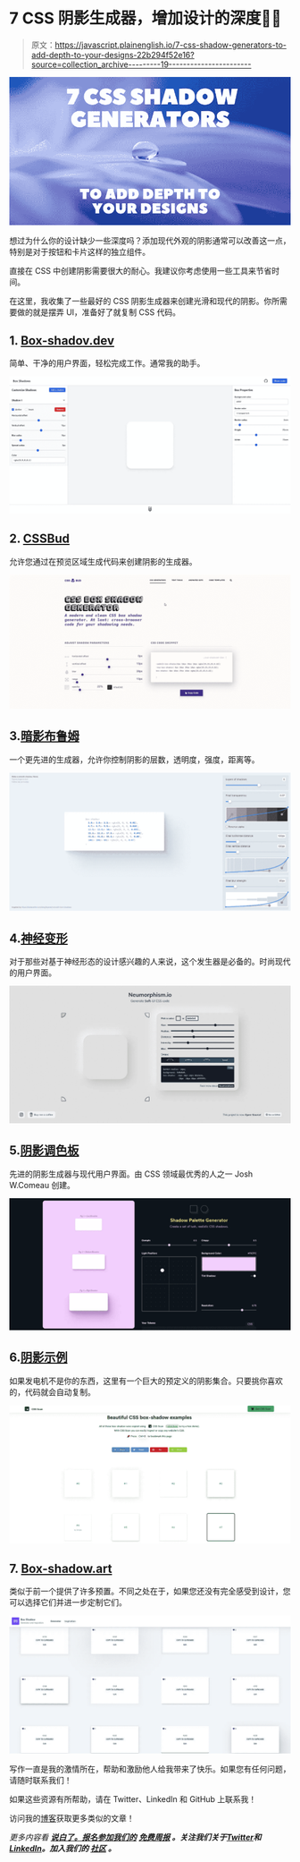 # 7 CSS 阴影生成器，增加设计的深度🎨😍

> 原文：<https://javascript.plainenglish.io/7-css-shadow-generators-to-add-depth-to-your-designs-22b294f52e16?source=collection_archive---------19----------------------->

![](img/48560f181dfc87eec1af7ba9958b3d39.png)

想过为什么你的设计缺少一些深度吗？添加现代外观的阴影通常可以改善这一点，特别是对于按钮和卡片这样的独立组件。

直接在 CSS 中创建阴影需要很大的耐心。我建议你考虑使用一些工具来节省时间。

在这里，我收集了一些最好的 CSS 阴影生成器来创建光滑和现代的阴影。你所需要做的就是摆弄 UI，准备好了就复制 CSS 代码。

## 1. [Box-shadov.dev](https://box-shadow.dev/)

简单、干净的用户界面，轻松完成工作。通常我的助手。

![](img/02257c809d5133aa515efdaac761597b.png)

## 2. [CSSBud](https://cssbud.com/css-generator/css-box-shadow-generator/)

允许您通过在预览区域生成代码来创建阴影的生成器。

![](img/f43a0a0cef1a61025430d705f33f3cfa.png)

## 3.[暗影布鲁姆](https://shadows.brumm.af/)

一个更先进的生成器，允许你控制阴影的层数，透明度，强度，距离等。

![](img/76d141825b6ac0db071f81c2a1bf9d6d.png)

## 4.[神经变形](https://neumorphism.io/)

对于那些对基于神经形态的设计感兴趣的人来说，这个发生器是必备的。时尚现代的用户界面。

![](img/eb83355a3b64e6659bd213d41c5a8e3d.png)

## 5.[阴影调色板](https://www.joshwcomeau.com/shadow-palette/)

先进的阴影生成器与现代用户界面。由 CSS 领域最优秀的人之一 Josh W.Comeau 创建。

![](img/6a2baf7b17cadc5878c2aba96b5de4ad.png)

## 6.[阴影示例](https://getcssscan.com/css-box-shadow-examples)

如果发电机不是你的东西，这里有一个巨大的预定义的阴影集合。只要挑你喜欢的，代码就会自动复制。

![](img/303eb9648be207e7602d8853aa327428.png)

## 7. [Box-shadow.art](https://box-shadow.art/)

类似于前一个提供了许多预置。不同之处在于，如果您还没有完全感受到设计，您可以选择它们并进一步定制它们。

![](img/99b922f202e51885a06f1df7c1ba748c.png)

写作一直是我的激情所在，帮助和激励他人给我带来了快乐。如果您有任何问题，请随时联系我们！

如果这些资源有所帮助，请在 Twitter、LinkedIn 和 GitHub 上联系我！

访问我的[博客](https://madza.dev/blog)获取更多类似的文章！

*更多内容看* [***说白了。报名参加我们的***](https://plainenglish.io/) **[***免费周报***](http://newsletter.plainenglish.io/) *。关注我们关于*[***Twitter***](https://twitter.com/inPlainEngHQ)*和*[***LinkedIn***](https://www.linkedin.com/company/inplainenglish/)*。加入我们的* [***社区***](https://discord.gg/GtDtUAvyhW) *。***